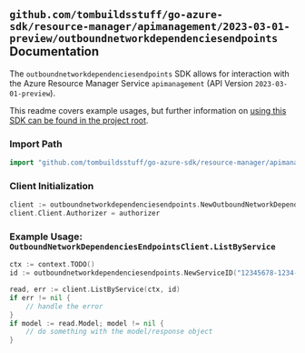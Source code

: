 
## `github.com/tombuildsstuff/go-azure-sdk/resource-manager/apimanagement/2023-03-01-preview/outboundnetworkdependenciesendpoints` Documentation

The `outboundnetworkdependenciesendpoints` SDK allows for interaction with the Azure Resource Manager Service `apimanagement` (API Version `2023-03-01-preview`).

This readme covers example usages, but further information on [using this SDK can be found in the project root](https://github.com/tombuildsstuff/go-azure-sdk/tree/main/docs).

### Import Path

```go
import "github.com/tombuildsstuff/go-azure-sdk/resource-manager/apimanagement/2023-03-01-preview/outboundnetworkdependenciesendpoints"
```


### Client Initialization

```go
client := outboundnetworkdependenciesendpoints.NewOutboundNetworkDependenciesEndpointsClientWithBaseURI("https://management.azure.com")
client.Client.Authorizer = authorizer
```


### Example Usage: `OutboundNetworkDependenciesEndpointsClient.ListByService`

```go
ctx := context.TODO()
id := outboundnetworkdependenciesendpoints.NewServiceID("12345678-1234-9876-4563-123456789012", "example-resource-group", "serviceValue")

read, err := client.ListByService(ctx, id)
if err != nil {
	// handle the error
}
if model := read.Model; model != nil {
	// do something with the model/response object
}
```
